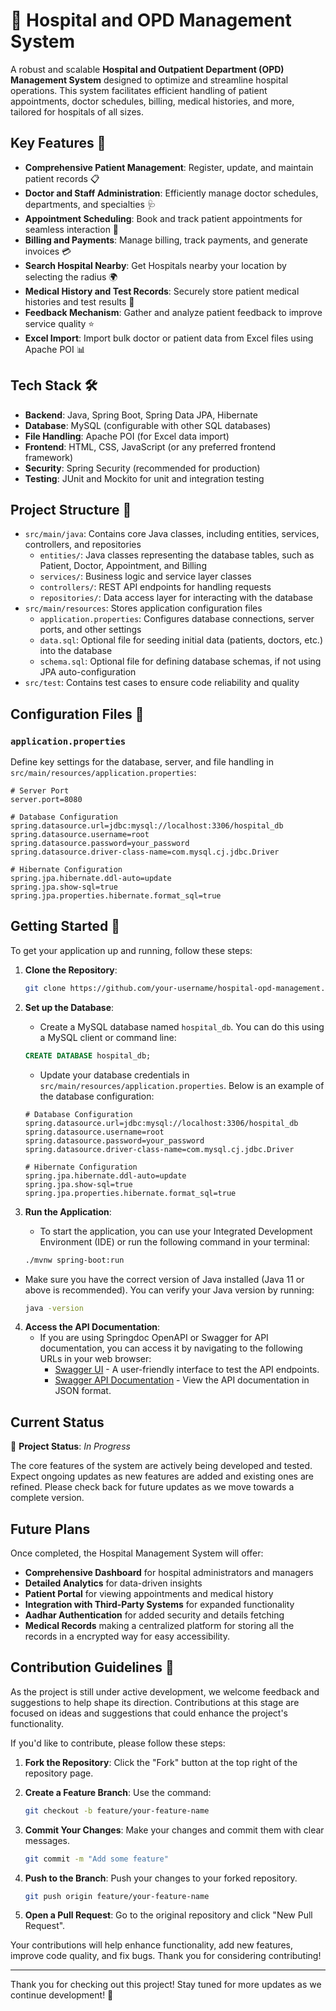 # 🏥 Hospital and OPD Management System

A robust and scalable **Hospital and Outpatient Department (OPD) Management System** designed to optimize and streamline hospital operations. This system facilitates efficient handling of patient appointments, doctor schedules, billing, medical histories, and more, tailored for hospitals of all sizes.

## Key Features 🚀

- **Comprehensive Patient Management**: Register, update, and maintain patient records 📋
- **Doctor and Staff Administration**: Efficiently manage doctor schedules, departments, and specialties 🩺
- **Appointment Scheduling**: Book and track patient appointments for seamless interaction 📅
- **Billing and Payments**: Manage billing, track payments, and generate invoices 💳
- **Search Hospital Nearby**: Get Hospitals nearby your location by selecting the radius 🌍
- **Medical History and Test Records**: Securely store patient medical histories and test results 🧬
- **Feedback Mechanism**: Gather and analyze patient feedback to improve service quality ⭐
- **Excel Import**: Import bulk doctor or patient data from Excel files using Apache POI 📊

## Tech Stack 🛠️

- **Backend**: Java, Spring Boot, Spring Data JPA, Hibernate
- **Database**: MySQL (configurable with other SQL databases)
- **File Handling**: Apache POI (for Excel data import)
- **Frontend**: HTML, CSS, JavaScript (or any preferred frontend framework)
- **Security**: Spring Security (recommended for production)
- **Testing**: JUnit and Mockito for unit and integration testing

## Project Structure 📂

 - `src/main/java`: Contains core Java classes, including entities, services, controllers, and repositories 
   - `entities/`: Java classes representing the database tables, such as Patient, Doctor, Appointment, and Billing
   - `services/`: Business logic and service layer classes 
   - `controllers/`: REST API endpoints for handling requests 
   - `repositories/`: Data access layer for interacting with the database 
 - `src/main/resources`: Stores application configuration files
   - `application.properties`: Configures database connections, server ports, and other settings 
   - `data.sql`: Optional file for seeding initial data (patients, doctors, etc.) into the database 
   - `schema.sql`: Optional file for defining database schemas, if not using JPA auto-configuration 
 - `src/test`: Contains test cases to ensure code reliability and quality


## Configuration Files 🔧

### `application.properties`

Define key settings for the database, server, and file handling in `src/main/resources/application.properties`:

```properties
# Server Port
server.port=8080

# Database Configuration
spring.datasource.url=jdbc:mysql://localhost:3306/hospital_db
spring.datasource.username=root
spring.datasource.password=your_password
spring.datasource.driver-class-name=com.mysql.cj.jdbc.Driver

# Hibernate Configuration
spring.jpa.hibernate.ddl-auto=update
spring.jpa.show-sql=true
spring.jpa.properties.hibernate.format_sql=true

```

## Getting Started 🚀

To get your application up and running, follow these steps:

1. **Clone the Repository**:
   ```bash
   git clone https://github.com/your-username/hospital-opd-management.git
   ```

2. **Set up the Database**:
    - Create a MySQL database named `hospital_db`. You can do this using a MySQL client or command line:
    ```sql
    CREATE DATABASE hospital_db;
    ```
    - Update your database credentials in `src/main/resources/application.properties`. Below is an example of the database configuration:

   ```properties
   # Database Configuration
   spring.datasource.url=jdbc:mysql://localhost:3306/hospital_db
   spring.datasource.username=root
   spring.datasource.password=your_password
   spring.datasource.driver-class-name=com.mysql.cj.jdbc.Driver

   # Hibernate Configuration
   spring.jpa.hibernate.ddl-auto=update
   spring.jpa.show-sql=true
   spring.jpa.properties.hibernate.format_sql=true
   ```

3. **Run the Application**:
    - To start the application, you can use your Integrated Development Environment (IDE) or run the following command in your terminal:
   ```bash
   ./mvnw spring-boot:run
   ```

- Make sure you have the correct version of Java installed (Java 11 or above is recommended). You can verify your Java version by running:
   ```bash
   java -version
  ```

4. **Access the API Documentation**:
    - If you are using Springdoc OpenAPI or Swagger for API documentation, you can access it by navigating to the following URLs in your web browser:
        - [Swagger UI](http://localhost:8080/swagger-ui.html) - A user-friendly interface to test the API endpoints.
        - [Swagger API Documentation](http://localhost:8080/v3/api-docs) - View the API documentation in JSON format.

## Current Status

🚧 **Project Status**: _In Progress_

The core features of the system are actively being developed and tested. Expect ongoing updates as new features are added and existing ones are refined. Please check back for future updates as we move towards a complete version.

## Future Plans

Once completed, the Hospital Management System will offer:

- **Comprehensive Dashboard** for hospital administrators and managers
- **Detailed Analytics** for data-driven insights
- **Patient Portal** for viewing appointments and medical history
- **Integration with Third-Party Systems** for expanded functionality
- **Aadhar Authentication** for added security and details fetching
- **Medical Records** making a centralized platform for storing all the records in a encrypted way for easy accessibility.

## Contribution Guidelines 🤝
As the project is still under active development, we welcome feedback and suggestions to help shape its direction. Contributions at this stage are focused on ideas and suggestions that could enhance the project's functionality.

If you'd like to contribute, please follow these steps:

1. **Fork the Repository**: Click the "Fork" button at the top right of the repository page.
2. **Create a Feature Branch**: Use the command:
   ```bash
   git checkout -b feature/your-feature-name
   ```

3. **Commit Your Changes**: Make your changes and commit them with clear messages.
   ```bash
   git commit -m "Add some feature"
   ```
   
4. **Push to the Branch**: Push your changes to your forked repository.
    ```bash
   git push origin feature/your-feature-name
    ```

5. **Open a Pull Request**: Go to the original repository and click "New Pull Request".

Your contributions will help enhance functionality, add new features, improve code quality, and fix bugs. Thank you for considering contributing!

---

Thank you for checking out this project! Stay tuned for more updates as we continue development! 🎉

